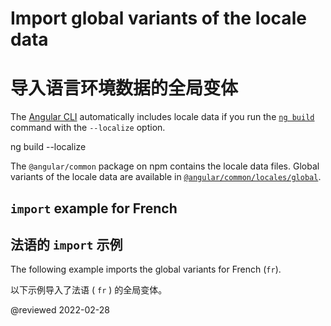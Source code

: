 # Import global variants of the locale data

# 导入语言环境数据的全局变体

The [Angular CLI][AioCliMain] automatically includes locale data if you run the [`ng build`][AioCliBuild] command with the `--localize` option.

<!--todo: replace with code-example -->

<code-example format="shell" language="shell">

ng build --localize

</code-example>

The `@angular/common` package on npm contains the locale data files.
Global variants of the locale data are available in [`@angular/common/locales/global`][UnpkgBrowseAngularCommonLocalesGlobal].

## `import` example for French

## 法语的 `import` 示例

The following example imports the global variants for French (`fr`).

以下示例导入了法语 ( `fr` ) 的全局变体。

<code-example header="src/app/app.module.ts" path="i18n/doc-files/app.module.ts" region="global-locale"></code-example>

<!-- links -->

[AioCliMain]: cli "CLI Overview and Command Reference | Angular"

[AioCliBuild]: cli/build "ng build | CLI | Angular"

<!-- external links -->

[UnpkgBrowseAngularCommonLocalesGlobal]: https://unpkg.com/browse/@angular/common/locales/global "@angular/common/locales/global | Unpkg"

<!-- end links -->

@reviewed 2022-02-28